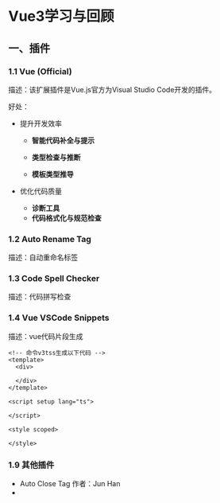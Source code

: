 # Vue3学习与回顾

## 一、插件

### 1.1 Vue (Official)

描述：该扩展插件是Vue.js官方为Visual Studio Code开发的插件。

好处：

- 提升开发效率

  - **智能代码补全与提示**

  - **类型检查与推断**

  - **模板类型推导**

- 优化代码质量

  - **诊断工具**
  - **代码格式化与规范检查**

### 1.2 Auto Rename Tag

描述：自动重命名标签

### 1.3 Code Spell Checker

描述：代码拼写检查

### 1.4 Vue VSCode Snippets

描述：vue代码片段生成

```vue
<!-- 命令v3tss生成以下代码 -->
<template>
  <div>

  </div>
</template>

<script setup lang="ts">

</script>

<style scoped>

</style>
```

### 1.9 其他插件

- Auto Close Tag 作者：Jun Han
- 
